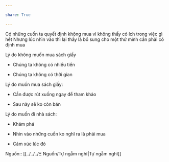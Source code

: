 ---  
share: True  
---  
Có những cuốn ta quyết định không mua vì không thấy có ích trong việc gì hết Nhưng lúc nhìn vào thì lại thấy là bổ sung cho một thứ mình cần phải có định mua  
  
Lý do không muốn mua sách giấy  
-   Chúng ta không có nhiều tiền  
-   Chúng ta không có thời gian  
  
Lý do muốn mua sách giấy:  
-   Cần được rút xuống ngay để tham khảo  
-   Sau này sẽ ko còn bán  
  
Lý do muốn đi nhà sách:  
- Khám phá  
- Nhìn vào những cuốn ko nghĩ ra là phải mua  
- Cảm xúc lúc đó  
  
Nguồn:: [[../../../Ξ Nguồn/Tự ngẫm nghĩ|Tự ngẫm nghĩ]]  
